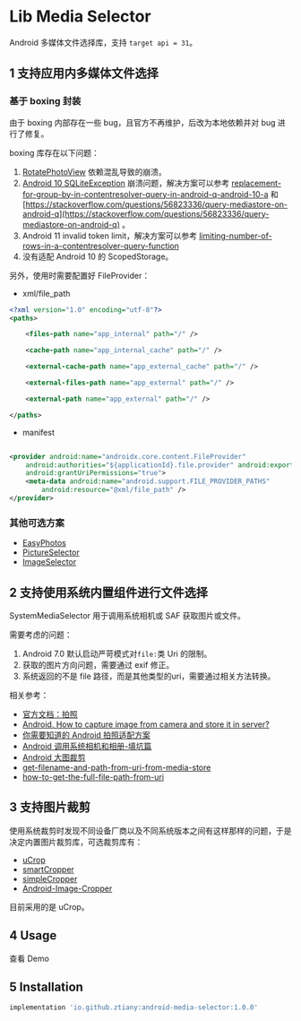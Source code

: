 # Lib Media Selector

Android 多媒体文件选择库，支持 `target api = 31`。

## 1 支持应用内多媒体文件选择

### 基于 boxing 封装

由于 boxing 内部存在一些 bug，且官方不再维护，后改为本地依赖并对 bug 进行了修复。

boxing 库存在以下问题：

1. [RotatePhotoView](https://github.com/ChenSiLiang/RotatePhotoView) 依赖混乱导致的崩溃。
2. [Android 10 SQLiteException](https://github.com/bilibili/boxing/issues/154)
   崩溃问题，解决方案可以参考  [replacement-for-group-by-in-contentresolver-query-in-android-q-android-10-a](https://stackoverflow.com/questions/60623594/replacement-for-group-by-in-contentresolver-query-in-android-q-android-10-a)
   和 [https://stackoverflow.com/questions/56823336/query-mediastore-on-android-q](https://stackoverflow.com/questions/56823336/query-mediastore-on-android-q)
   。
3. Android 11 invalid token
   limit，解决方案可以参考 [limiting-number-of-rows-in-a-contentresolver-query-function](https://stackoverflow.com/questions/10390577/limiting-number-of-rows-in-a-contentresolver-query-function)
4. 没有适配 Android 10 的 ScopedStorage。

另外，使用时需要配置好 FileProvider：

- xml/file_path

```xml
<?xml version="1.0" encoding="utf-8"?>
<paths>

    <files-path name="app_internal" path="/" />

    <cache-path name="app_internal_cache" path="/" />

    <external-cache-path name="app_external_cache" path="/" />

    <external-files-path name="app_external" path="/" />

    <external-path name="app_external" path="/" />

</paths>
```

- manifest

```xml

<provider android:name="androidx.core.content.FileProvider"
    android:authorities="${applicationId}.file.provider" android:exported="false"
    android:grantUriPermissions="true">
    <meta-data android:name="android.support.FILE_PROVIDER_PATHS"
        android:resource="@xml/file_path" />
</provider>
```

### 其他可选方案

- [EasyPhotos](https://github.com/HuanTanSheng/EasyPhotos)
- [PictureSelector](https://github.com/LuckSiege/PictureSelector)
- [ImageSelector](https://github.com/smuyyh/ImageSelector)

## 2 支持使用系统内置组件进行文件选择

SystemMediaSelector 用于调用系统相机或 SAF 获取图片或文件。

需要考虑的问题：

1. Android 7.0 默认启动严苛模式对`file:`类 Uri 的限制。
2. 获取的图片方向问题，需要通过 exif 修正。
3. 系统返回的不是 file 路径，而是其他类型的uri，需要通过相关方法转换。

相关参考：

- [官方文档：拍照](https://developer.android.com/training/camera/photobasics)
- [Android. How to capture image from camera and store it in server?](https://stackoverflow.com/questions/53645370/android-how-to-capture-image-from-camera-and-store-it-in-server)
- [你需要知道的 Android 拍照适配方案](http://www.jianshu.com/p/f269bcda335f)
- [Android 调用系统相机和相册-填坑篇](http://wuxiaolong.me/2016/05/24/Android-Photograph-Album2/)
- [Android 大图裁剪](http://ryanhoo.github.io/blog/2014/06/03/the-ultimate-approach-to-crop-photos-on-android-2/)
- [get-filename-and-path-from-uri-from-media-store](https://stackoverflow.com/questions/3401579/get-filename-and-path-from-uri-from-mediastore)
- [how-to-get-the-full-file-path-from-uri](https://stackoverflow.com/questions/13209494/how-to-get-the-full-file-path-from-uri)

## 3 支持图片裁剪

使用系统裁剪时发现不同设备厂商以及不同系统版本之间有这样那样的问题，于是决定内置图片裁剪库，可选裁剪库有：

- [uCrop](https://github.com/Yalantis/uCrop)
- [smartCropper](https://github.com/pqpo/SmartCropper)
- [simpleCropper](https://github.com/igreenwood/SimpleCropView)
- [Android-Image-Cropper](https://github.com/ArthurHub/Android-Image-Cropper)

目前采用的是 uCrop。

## 4 Usage

查看 Demo

## 5 Installation

```groovy
implementation 'io.github.ztiany:android-media-selector:1.0.0'
```
